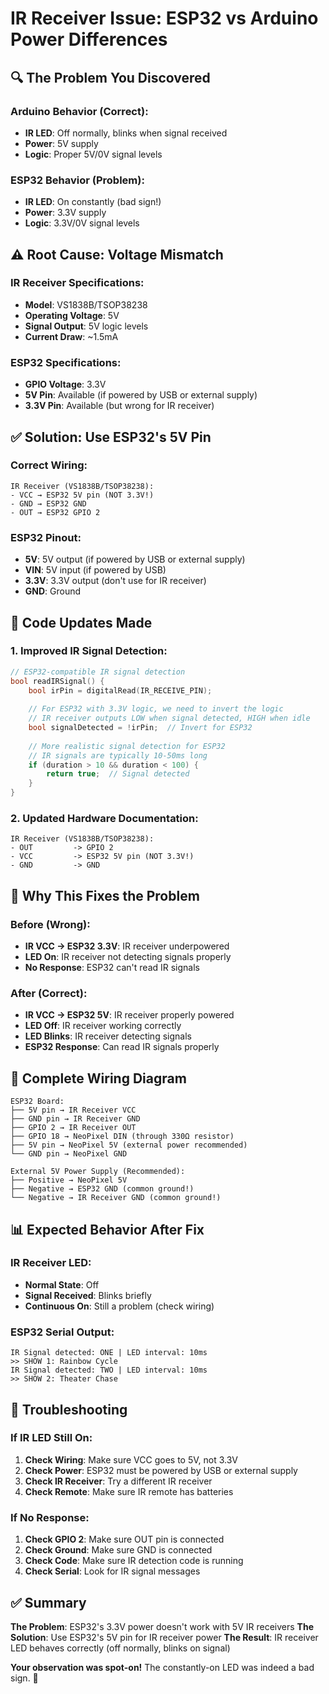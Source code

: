 # IR Receiver Issue: ESP32 vs Arduino Power Differences

## 🔍 **The Problem You Discovered**

### **Arduino Behavior (Correct):**
- **IR LED**: Off normally, blinks when signal received
- **Power**: 5V supply
- **Logic**: Proper 5V/0V signal levels

### **ESP32 Behavior (Problem):**
- **IR LED**: On constantly (bad sign!)
- **Power**: 3.3V supply
- **Logic**: 3.3V/0V signal levels

## ⚠️ **Root Cause: Voltage Mismatch**

### **IR Receiver Specifications:**
- **Model**: VS1838B/TSOP38238
- **Operating Voltage**: 5V
- **Signal Output**: 5V logic levels
- **Current Draw**: ~1.5mA

### **ESP32 Specifications:**
- **GPIO Voltage**: 3.3V
- **5V Pin**: Available (if powered by USB or external supply)
- **3.3V Pin**: Available (but wrong for IR receiver)

## ✅ **Solution: Use ESP32's 5V Pin**

### **Correct Wiring:**
```
IR Receiver (VS1838B/TSOP38238):
- VCC → ESP32 5V pin (NOT 3.3V!)
- GND → ESP32 GND
- OUT → ESP32 GPIO 2
```

### **ESP32 Pinout:**
- **5V**: 5V output (if powered by USB or external supply)
- **VIN**: 5V input (if powered by USB)
- **3.3V**: 3.3V output (don't use for IR receiver)
- **GND**: Ground

## 🔧 **Code Updates Made**

### **1. Improved IR Signal Detection:**
```cpp
// ESP32-compatible IR signal detection
bool readIRSignal() {
    bool irPin = digitalRead(IR_RECEIVE_PIN);
    
    // For ESP32 with 3.3V logic, we need to invert the logic
    // IR receiver outputs LOW when signal detected, HIGH when idle
    bool signalDetected = !irPin;  // Invert for ESP32
    
    // More realistic signal detection for ESP32
    // IR signals are typically 10-50ms long
    if (duration > 10 && duration < 100) {
        return true;  // Signal detected
    }
}
```

### **2. Updated Hardware Documentation:**
```
IR Receiver (VS1838B/TSOP38238):
- OUT         -> GPIO 2
- VCC         -> ESP32 5V pin (NOT 3.3V!)
- GND         -> GND
```

## 🎯 **Why This Fixes the Problem**

### **Before (Wrong):**
- **IR VCC → ESP32 3.3V**: IR receiver underpowered
- **LED On**: IR receiver not detecting signals properly
- **No Response**: ESP32 can't read IR signals

### **After (Correct):**
- **IR VCC → ESP32 5V**: IR receiver properly powered
- **LED Off**: IR receiver working correctly
- **LED Blinks**: IR receiver detecting signals
- **ESP32 Response**: Can read IR signals properly

## 🔌 **Complete Wiring Diagram**

```
ESP32 Board:
├── 5V pin → IR Receiver VCC
├── GND pin → IR Receiver GND
├── GPIO 2 → IR Receiver OUT
├── GPIO 18 → NeoPixel DIN (through 330Ω resistor)
├── 5V pin → NeoPixel 5V (external power recommended)
└── GND pin → NeoPixel GND

External 5V Power Supply (Recommended):
├── Positive → NeoPixel 5V
├── Negative → ESP32 GND (common ground!)
└── Negative → IR Receiver GND (common ground!)
```

## 📊 **Expected Behavior After Fix**

### **IR Receiver LED:**
- **Normal State**: Off
- **Signal Received**: Blinks briefly
- **Continuous On**: Still a problem (check wiring)

### **ESP32 Serial Output:**
```
IR Signal detected: ONE | LED interval: 10ms
>> SHOW 1: Rainbow Cycle
IR Signal detected: TWO | LED interval: 10ms
>> SHOW 2: Theater Chase
```

## 🚨 **Troubleshooting**

### **If IR LED Still On:**
1. **Check Wiring**: Make sure VCC goes to 5V, not 3.3V
2. **Check Power**: ESP32 must be powered by USB or external supply
3. **Check IR Receiver**: Try a different IR receiver
4. **Check Remote**: Make sure IR remote has batteries

### **If No Response:**
1. **Check GPIO 2**: Make sure OUT pin is connected
2. **Check Ground**: Make sure GND is connected
3. **Check Code**: Make sure IR detection code is running
4. **Check Serial**: Look for IR signal messages

## ✅ **Summary**

**The Problem**: ESP32's 3.3V power doesn't work with 5V IR receivers
**The Solution**: Use ESP32's 5V pin for IR receiver power
**The Result**: IR receiver LED behaves correctly (off normally, blinks on signal)

**Your observation was spot-on!** The constantly-on LED was indeed a bad sign. 🎯
